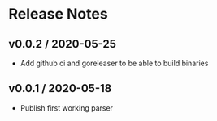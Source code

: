 # Release Notes

## v0.0.2 / 2020-05-25
- Add github ci and goreleaser to be able to build binaries

## v0.0.1 / 2020-05-18
- Publish first working parser